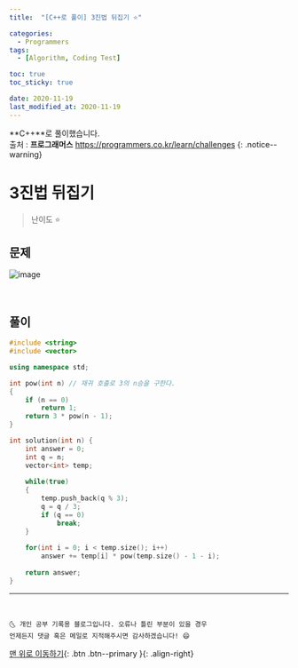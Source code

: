 ```yaml
---
title:  "[C++로 풀이] 3진법 뒤집기 ⭐" 

categories:
  - Programmers
tags:
  - [Algorithm, Coding Test]

toc: true
toc_sticky: true

date: 2020-11-19
last_modified_at: 2020-11-19
---
```

**C++**로 풀이했습니다.  
출처 : **프로그래머스** <https://programmers.co.kr/learn/challenges>
{: .notice--warning}

# 3진법 뒤집기

> 난이도 ⭐

## 문제

![image](https://user-images.githubusercontent.com/42318591/99638578-c6da1800-2a89-11eb-8200-cb4a0bbae9e2.png)


<br>

## 풀이 

```cpp
#include <string>
#include <vector>

using namespace std;

int pow(int n) // 재귀 호출로 3의 n승을 구한다.
{
    if (n == 0)
        return 1;
    return 3 * pow(n - 1);
}

int solution(int n) {
    int answer = 0;
    int q = n;
    vector<int> temp;
    
    while(true)
    {
        temp.push_back(q % 3);
        q = q / 3;
        if (q == 0)
            break;
    }
    
    for(int i = 0; i < temp.size(); i++)
        answer += temp[i] * pow(temp.size() - 1 - i);
    
    return answer;
}
```




***
<br>

    🌜 개인 공부 기록용 블로그입니다. 오류나 틀린 부분이 있을 경우 
    언제든지 댓글 혹은 메일로 지적해주시면 감사하겠습니다! 😄

[맨 위로 이동하기](#){: .btn .btn--primary }{: .align-right}